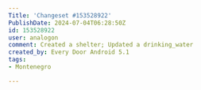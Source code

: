 ```yaml
---
Title: 'Changeset #153528922'
PublishDate: 2024-07-04T06:28:50Z
id: 153528922
user: analogon
comment: Created a shelter; Updated a drinking_water
created_by: Every Door Android 5.1
tags:
- Montenegro

---
```


